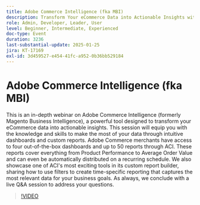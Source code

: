 ```yaml
---
title: Adobe Commerce Intelligence (fka MBI)
description: Transform Your eCommerce Data into Actionable Insights with Adobe Commerce Intelligence Custom Dashboards and Reports
role: Admin, Developer, Leader, User
level: Beginner, Intermediate, Experienced
doc-type: Event
duration: 3236
last-substantial-update: 2025-01-25
jira: KT-17169
exl-id: 3d459527-e454-41fc-a952-0b36bb529184
---
```

# Adobe Commerce Intelligence (fka MBI)

This is an in-depth webinar on Adobe Commerce Intelligence (formerly Magento Business Intelligence), a powerful tool designed to transform your eCommerce data into actionable insights. This session will equip you with the knowledge and skills to make the most of your data through intuitive dashboards and custom reports. Adobe Commerce merchants have access to four out-of-the-box dashboards and up to 50 reports through ACI. These reports cover everything from Product Performance to Average Order Value and can even be automatically distributed on a recurring schedule. We also showcase one of ACI's most exciting tools in its custom report builder, sharing how to use filters to create time-specific reporting that captures the most relevant data for your business goals. As always, we conclude with a live Q&A session to address your questions.

>[!VIDEO](https://video.tv.adobe.com/v/3443025/?learn=on&enablevpops)
